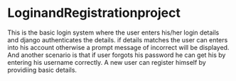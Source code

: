 # LoginandRegistrationproject
This is the basic login system where the user enters his/her login details and django authenticates the details.
if details matches the user can enters into his  account otherwise a prompt message of incorrect will be displayed.
And another scenario is that if user forgots his password he can get his by entering his username correctly.
A new user can register himself by providiing basic details.
